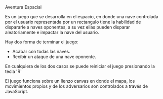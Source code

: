 Aventura Espacial

Es un juego que se desarrolla en el espacio, en donde una nave controlada por el usuario representada por un rectangulo tiene la habilidad de dispararle a naves oponentes, a su vez ellas pueden disparar aleatoriamente e impactar la nave del usuario.

Hay dos forma de terminar el juego:
   - Acabar con  todas las naves.
   - Recibir un ataque de una nave oponente.

En cualquiera de los dos casos se puede reiniciar el juego presionando la tecla 'R'

El juego funciona sobre un lienzo canvas en donde el mapa, los movimientos propios y de los adversarios son controlados a través de JavaScript.